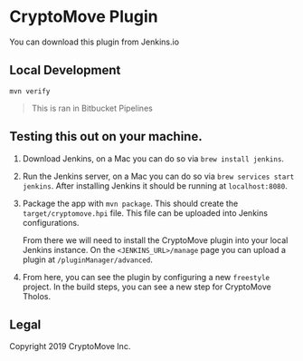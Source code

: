 # CryptoMove Plugin

You can download this plugin from Jenkins.io

## Local Development

```
mvn verify
```

> This is ran in Bitbucket Pipelines

## Testing this out on your machine.

1. Download Jenkins, on a Mac you can do so via `brew install jenkins`.
2. Run the Jenkins server, on a Mac you can do so via
   `brew services start jenkins`. After installing Jenkins it should be
   running at `localhost:8080`.
3. Package the app with `mvn package`. This should create the
   `target/cryptomove.hpi` file. This file can be uploaded into Jenkins
   configurations.

   From there we will need to install the CryptoMove plugin into your local
   Jenkins instance. On the `<JENKINS_URL>/manage` page you can upload a
   plugin at `/pluginManager/advanced`.

4. From here, you can see the plugin by configuring a new `freestyle`
   project. In the build steps, you can see a new step for CryptoMove Tholos.

## Legal

Copyright 2019 CryptoMove Inc.
